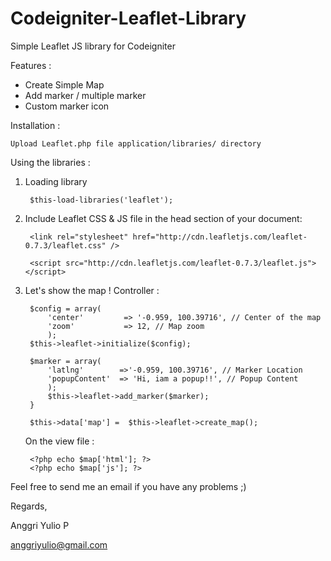 Codeigniter-Leaflet-Library
===========================

Simple Leaflet JS library for Codeigniter

Features :	
- Create Simple Map
- Add marker / multiple marker
- Custom marker icon


Installation : 

    Upload Leaflet.php file application/libraries/ directory

Using the libraries :

1. Loading library	

		$this-load-libraries('leaflet');

2. Include Leaflet CSS & JS file in the head section of your document:  

		<link rel="stylesheet" href="http://cdn.leafletjs.com/leaflet-0.7.3/leaflet.css" />	
	
		<script src="http://cdn.leafletjs.com/leaflet-0.7.3/leaflet.js"></script>

3. Let's show the map !
    Controller :

    	$config = array(
			'center'         => '-0.959, 100.39716', // Center of the map
			'zoom'           => 12, // Map zoom
			);
		$this->leaflet->initialize($config);
        
		$marker = array(
			'latlng' 		=>'-0.959, 100.39716', // Marker Location
			'popupContent' 	=> 'Hi, iam a popup!!', // Popup Content
			);
			$this->leaflet->add_marker($marker);
		}

		$this->data['map'] =  $this->leaflet->create_map();

	On the view file :

		<?php echo $map['html']; ?>
		<?php echo $map['js']; ?>
    
   

    
Feel free to send me an email if you have any problems ;)	

Regards,
	
    
Anggri Yulio P	

<anggriyulio@gmail.com>
	

